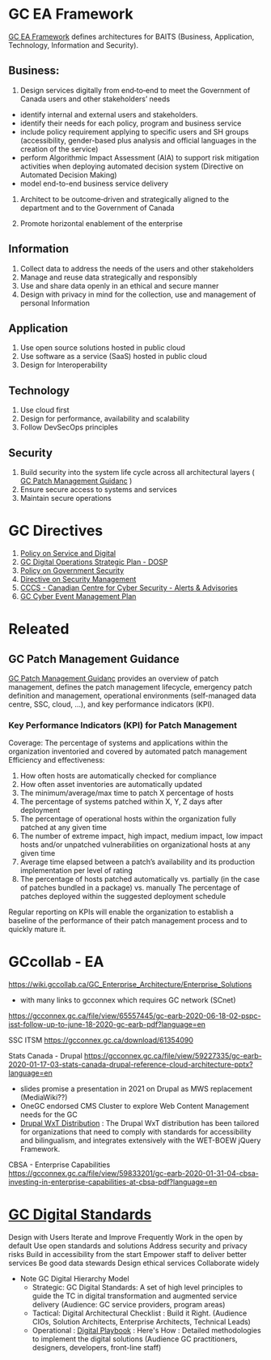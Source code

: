 # GC EA Framework
[GC EA Framework](https://www.canada.ca/en/government/system/digital-government/policies-standards/government-canada-enterprise-architecture-framework.html) defines architectures for BAITS (Business, Application, Technology, Information and Security).

## Business:
1. Design services digitally from end‑to‑end to meet the Government of Canada users and other stakeholders’ needs
  - identify internal and external users and stakeholders.  
  - identify their needs for each policy, program and business service  
  - include policy requirement applying to specific users and SH groups (accessibility, gender-based plus analysis and official languages in the creation of the service)
  - perform Algorithmic Impact Assessment (AIA) to support risk mitigation activities when deploying automated decision system (Directive on Automated Decision Making)
  - model end-to-end business service delivery

1. Architect to be outcome‑driven and strategically aligned to the department and to the Government of Canada

1. Promote horizontal enablement of the enterprise

## Information
1. Collect data to address the needs of the users and other stakeholders
1. Manage and reuse data strategically and responsibly
1. Use and share data openly in an ethical and secure manner
1. Design with privacy in mind for the collection, use and management of personal Information

## Application
1. Use open source solutions hosted in public cloud
1. Use software as a service (SaaS) hosted in public cloud
1. Design for Interoperability

## Technology
1. Use cloud first
1. Design for performance, availability and scalability
1. Follow DevSecOps principles

## Security
1. Build security into the system life cycle across all architectural layers ( [GC Patch Management Guidanc](https://www.canada.ca/en/government/system/digital-government/online-security-privacy/patch-management-guidance.html) )
1. Ensure secure access to systems and services
1. Maintain secure operations

# GC Directives
1. [Policy on Service and Digital](https://www.tbs-sct.gc.ca/pol/doc-eng.aspx?id=32603)
1. [GC Digital Operations Strategic Plan - DOSP](https://www.canada.ca/en/government/system/digital-government/digital-operations-strategic-plan-2018-2022.html)
1. [Policy on Government Security](https://www.tbs-sct.gc.ca/pol/doc-eng.aspx?id=16578)
1. [Directive on Security Management](https://www.tbs-sct.gc.ca/pol/doc-eng.aspx?id=32611)
1. [CCCS - Canadian Centre for Cyber Security - Alerts & Advisories](https://cyber.gc.ca/en/alerts-advisories)
1. [GC Cyber Event Management Plan](https://www.canada.ca/en/government/system/digital-government/online-security-privacy/security-identity-management/government-canada-cyber-security-event-management-plan.html)


# Releated

## GC Patch Management Guidance
[GC Patch Management Guidanc](https://www.canada.ca/en/government/system/digital-government/online-security-privacy/patch-management-guidance.html) provides an overview of patch management, defines the patch management lifecycle, emergency patch definition and management, operational environments (self-managed data centre, SSC, cloud, ...), and key performance indicators (KPI).  

### Key Performance Indicators (KPI) for Patch Management
Coverage:
The percentage of systems and applications within the organization inventoried and covered by automated patch management
Efficiency and effectiveness:
1. How often hosts are automatically checked for compliance
1. How often asset inventories are automatically updated
1. The minimum/average/max time to patch X percentage of hosts
1. The percentage of systems patched within X, Y, Z days after deployment
1. The percentage of operational hosts within the organization fully patched at any given time
1. The number of extreme impact, high impact, medium impact, low impact hosts and/or unpatched vulnerabilities on organizational hosts at any given time
1. Average time elapsed between a patch’s availability and its production implementation per level of rating
1. The percentage of hosts patched automatically vs. partially (in the case of patches bundled in a package) vs. manually
The percentage of patches deployed within the suggested deployment schedule

Regular reporting on KPIs will enable the organization to establish a baseline of the performance of their patch management process and to quickly mature it.




# GCcollab - EA

https://wiki.gccollab.ca/GC_Enterprise_Architecture/Enterprise_Solutions

- with many links to gcconnex which requires GC network (SCnet)



https://gcconnex.gc.ca/file/view/65557445/gc-earb-2020-06-18-02-pspc-isst-follow-up-to-june-18-2020-gc-earb-pdf?language=en

SSC ITSM
https://gcconnex.gc.ca/download/61354090

Stats Canada - Drupal
https://gcconnex.gc.ca/file/view/59227335/gc-earb-2020-01-17-03-stats-canada-drupal-reference-cloud-architecture-pptx?language=en
- slides promise a presentation in 2021 on Drupal as MWS replacement (MediaWiki??)
- OneGC endorsed CMS Cluster to explore Web Content Management needs for the GC
- [Drupal WxT Distribution](http://drupalwxt.org/) : The Drupal WxT distribution has been tailored for organizations that need to comply with standards for accessibility and bilingualism, and integrates extensively with the WET-BOEW jQuery Framework.

CBSA - Enterprise Capabilities
https://gcconnex.gc.ca/file/view/59833201/gc-earb-2020-01-31-04-cbsa-investing-in-enterprise-capabilities-at-cbsa-pdf?language=en


# [GC Digital Standards](https://www.canada.ca/en/government/system/digital-government/government-canada-digital-standards.html)
Design with Users
Iterate and Improve Frequently
Work in the open by default
Use open standards and solutions
Address security and privacy risks
Build in accessibility from the start
Empower staff to deliver better services
Be good data stewards
Design ethical services
Collaborate widely
- Note GC Digital Hierarchy Model
  - Strategic: GC Digital Standards: A set of high level principles to guide the TC in digital transformation and augmented service delivery (Audience: GC service providers, program areas)
  - Tactical: Digital Architectural Checklist : Build it Right.  (Audience CIOs, Solution Architects, Enterprise Architects, Technical Leads)
  - Operational : [Digital Playbook](https://www.canada.ca/en/government/system/digital-government/government-canada-digital-standards.html) : Here's How : Detailed methodologies to implement the digital solutions  (Audience GC practitioners, designers, developers, front-line staff)
